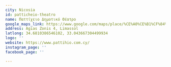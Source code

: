 ```yaml
---
city: Nicosia
id: patticheio-theatro
name: Παττίχειο Δημοτικό Θέατρο
google_maps_link: https://www.google.com/maps/place/%CE%A0%CE%B1%CF%84%CF%84%CE%AF%CF%87%CE%B5%CE%B9%CE%BF+%CE%94%CE%B7%CE%BC%CE%BF%CF%84%CE%B9%CE%BA%CF%8C+%CE%98%CE%AD%CE%B1%CF%84%CF%81%CE%BF/@34.6808931,33.0414947,17z/data=!3m1!4b1!4m5!3m4!1s0x14e7330e3a40b37f:0xa33ce6e4d7f4bc8!8m2!3d34.6808931!4d33.0436834
address: Agias Zonis 4, Limassol
latlong: 34.6810386546102, 33.043667304499934
logo: ''
website: https://www.pattihio.com.cy/
instagram_page: ''
facebook_page: ''

---
```

